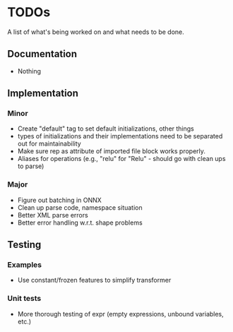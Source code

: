 # TODOs

A list of what's being worked on and what needs to be done.

## Documentation
- Nothing

## Implementation

### Minor
- Create "default" tag to set default initializations, other things
- types of initializations and their implementations need to be separated out for maintainability
- Make sure rep as attribute of imported file block works properly.
- Aliases for operations (e.g., "relu" for "Relu" - should go with clean ups to parse)

### Major
- Figure out batching in ONNX
- Clean up parse code, namespace situation
- Better XML parse errors
- Better error handling w.r.t. shape problems

## Testing

### Examples
- Use constant/frozen features to simplify transformer

### Unit tests
- More thorough testing of expr (empty expressions, unbound variables, etc.)
